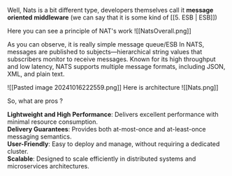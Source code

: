 Well, Nats is a bit different type, developers themselves call it **message oriented middleware** (we can say that it is some kind of [[5. ESB | ESB]]) 

Here you can see a principle of NAT's work
![[NatsOverall.png]]


As you can observe, it is really simple message queue/ESB
In NATS, messages are published to subjects—hierarchical string values that subscribers monitor to receive messages. Known for its high throughput and low latency, NATS supports multiple message formats, including JSON, XML, and plain text.

![[Pasted image 20241016222559.png]]
Here is architecture 
![[Nats.png]]

So, what are pros ?

**Lightweight and High Performance**: Delivers excellent performance with minimal resource consumption.  
**Delivery Guarantees**: Provides both at-most-once and at-least-once messaging semantics.  
**User-Friendly**: Easy to deploy and manage, without requiring a dedicated cluster.  
**Scalable**: Designed to scale efficiently in distributed systems and microservices architectures.

